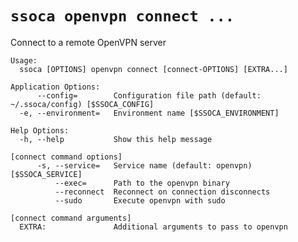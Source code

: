 # `ssoca openvpn connect ...`

Connect to a remote OpenVPN server

    Usage:
      ssoca [OPTIONS] openvpn connect [connect-OPTIONS] [EXTRA...]
    
    Application Options:
          --config=        Configuration file path (default: ~/.ssoca/config) [$SSOCA_CONFIG]
      -e, --environment=   Environment name [$SSOCA_ENVIRONMENT]
    
    Help Options:
      -h, --help           Show this help message
    
    [connect command options]
          -s, --service=   Service name (default: openvpn) [$SSOCA_SERVICE]
              --exec=      Path to the openvpn binary
              --reconnect  Reconnect on connection disconnects
              --sudo       Execute openvpn with sudo
    
    [connect command arguments]
      EXTRA:               Additional arguments to pass to openvpn
    

